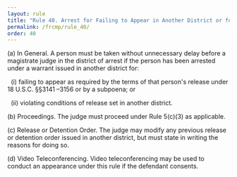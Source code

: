 ```yaml
---
layout: rule
title: "Rule 40. Arrest for Failing to Appear in Another District or for Violating Conditions of Release Set in Another District"
permalink: /frcmp/rule_40/
order: 40
---
```


(a) In General. A person must be taken without unnecessary delay before a magistrate judge in the district of arrest if the person has been arrested under a warrant issued in another district for:


&nbsp;&nbsp;(i) failing to appear as required by the terms of that person's release under 18 U.S.C. §§3141 –3156 or by a subpoena; or


&nbsp;&nbsp;(ii) violating conditions of release set in another district.


(b) Proceedings. The judge must proceed under Rule 5(c)(3) as applicable.


(c) Release or Detention Order. The judge may modify any previous release or detention order issued in another district, but must state in writing the reasons for doing so.


(d) Video Teleconferencing. Video teleconferencing may be used to conduct an appearance under this rule if the defendant consents.
